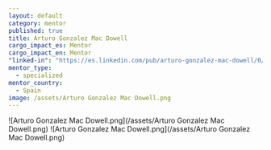 ```yaml
---
layout: default
category: mentor
published: true
title: Arturo Gonzalez Mac Dowell
cargo_impact_es: Mentor
cargo_impact_en: Mentor
"linked-in": "https://es.linkedin.com/pub/arturo-gonzalez-mac-dowell/0/302/b1a"
mentor_type: 
  - specialized
mentor_country: 
  - Spain
image: /assets/Arturo Gonzalez Mac Dowell.png
---
```


![Arturo Gonzalez Mac Dowell.png](/assets/Arturo Gonzalez Mac Dowell.png)
![Arturo Gonzalez Mac Dowell.png](/assets/Arturo Gonzalez Mac Dowell.png)